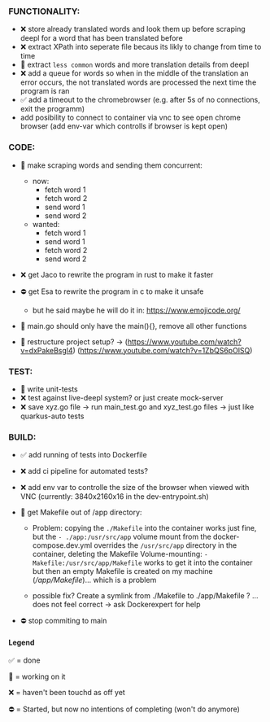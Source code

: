 ### FUNCTIONALITY:
- ❌ store already translated words and look them up before scraping deepl for a word that  has been translated before
- ❌ extract XPath into seperate file becaus its likly to change from time to time
- 🔨 extract ```less common``` words and more translation details from deepl
- ❌ add a queue for words so when in the middle of the translation an error occurs, the not translated words are processed the next time the program is ran
- ✅ add a timeout to the chromebrowser (e.g. after 5s of no connections, exit the programm)
- add posibility to connect to container via vnc to see open chrome browser (add env-var which controlls if browser is kept open)

### CODE:
- 🔨 make scraping words and sending them concurrent:
    - now:
        - fetch word 1
        - fetch word 2
        - send word 1
        - send word 2
    - wanted:
        - fetch word 1
        - send word 1
        - fetch word 2
        - send word 2

- ❌ get Jaco to rewrite the program in rust to make it faster
- ⛔ get Esa to rewrite the program in c to make it unsafe
    - but he said maybe he will do it in: https://www.emojicode.org/
- 🔨 main.go should only have the main(){}, remove all other functions
- 🔨 restructure project setup? -> (https://www.youtube.com/watch?v=dxPakeBsgl4) (https://www.youtube.com/watch?v=1ZbQS6pOlSQ)

### TEST:
- 🔨 write unit-tests
- ❌ test against live-deepl system? or just create mock-server
- ❌ save xyz.go file -> run main_test.go and xyz_test.go files -> just like quarkus-auto tests 

### BUILD:
- ✅ add running of tests into Dockerfile
- ❌ add ci pipeline for automated tests?
- ❌ add env var to controlle the size of the browser when viewed with VNC (currently: 3840x2160x16 in the dev-entrypoint.sh)

- 🔨 get Makefile out of /app directory:
    - Problem: copying the ```./Makefile``` into the container works just fine,
but the ```- ./app:/usr/src/app``` volume mount from the docker-compose.dev.yml overrides
the ```/usr/src/app``` directory in the container, deleting the Makefile
Volume-mounting: ```- Makefile:/usr/src/app/Makefile``` works to get it into the container
but then an empty Makefile is created on my machine (*/app/Makefile*)... which is a problem

    - possible fix? Create a symlink from ./Makefile to ./app/Makefile ? ... does not feel correct -> ask Dockerexpert for help

- ⛔ stop commiting to main

#### Legend
✅ = done

🔨 = working on it

❌ = haven't been touchd as off yet

⛔ = Started, but now no intentions of completing (won't do anymore)